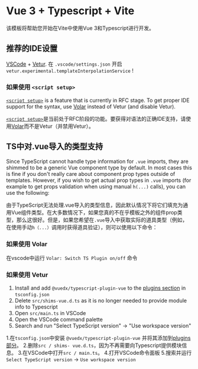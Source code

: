 # Vue 3 + Typescript + Vite

该模板将帮助您开始在Vite中使用Vue 3和Typescript进行开发。

## 推荐的IDE设置

[VSCode](https://code.visualstudio.com/) + [Vetur](https://marketplace.visualstudio.com/items?itemName=octref.vetur). 在 `.vscode/settings.json` 开启 `vetur.experimental.templateInterpolationService` !

### 如果使用 `<script setup>`

[`<script setup>`](https://github.com/vuejs/rfcs/pull/227) is a feature that is currently in RFC stage. To get proper IDE support for the syntax, use [Volar](https://marketplace.visualstudio.com/items?itemName=johnsoncodehk.volar) instead of Vetur (and disable Vetur).

[`<script setup>`](https://github.com/vuejs/rfcs/pull/227)是当前处于RFC阶段的功能。要获得对语法的正确IDE支持，请使用[Volar](https://marketplace.visualstudio.com/items?itemName=johnsoncodehk.volar)而不是Vetur（并禁用Vetur）。

## TS中对.vue导入的类型支持

Since TypeScript cannot handle type information for `.vue` imports, they are shimmed to be a generic Vue component type by default. In most cases this is fine if you don't really care about component prop types outside of templates. However, if you wish to get actual prop types in `.vue` imports (for example to get props validation when using manual `h(...)` calls), you can use the following:

由于TypeScript无法处理.vue导入的类型信息，因此默认情况下将它们填充为通用Vue组件类型。在大多数情况下，如果您真的不在乎模板之外的组件prop类型，那么这很好。但是，如果您希望在`.vue`导入中获取实际的道具类型（例如，在使用手动`h（...）`调用时获得道具验证），则可以使用以下命令：

### 如果使用 Volar

在vscode中运行 `Volar: Switch TS Plugin on/off` 命令

### 如果使用 Vetur

1. Install and add `@vuedx/typescript-plugin-vue` to the [plugins section](https://www.typescriptlang.org/tsconfig#plugins) in `tsconfig.json`
2. Delete `src/shims-vue.d.ts` as it is no longer needed to provide module info to Typescript
3. Open `src/main.ts` in VSCode
4. Open the VSCode command palette
5. Search and run "Select TypeScript version" -> "Use workspace version"

1.在`tsconfig.json`中安装 `@vuedx/typescript-plugin-vue` 并将其添加到[plugins部分](https://www.typescriptlang.org/tsconfig#plugins)。
2.删除`src / shims- vue.d.ts`，因为不再需要向Typescript提供模块信息。
3.在VSCode中打开`src / main.ts`。
4.打开VSCode命令面板
5.搜索并运行`Select TypeScript version` -> `Use workspace version`
